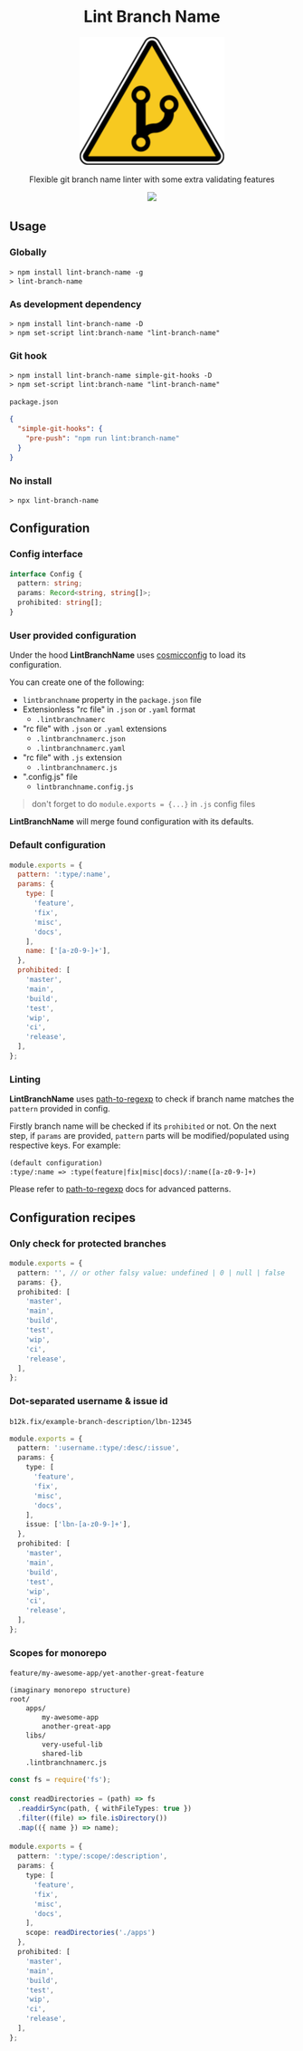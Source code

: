 <div align="center">
  <h1>Lint Branch Name</h1>
  <img src="./logo.png" alt="LintBranchName">
  <p>Flexible git branch name linter with some extra validating features</p>
  <a href="https://codeclimate.com/github/b12k/lint-branch-name/maintainability">
    <img src="https://api.codeclimate.com/v1/badges/1d40fe6ac6ac865a1ebe/maintainability">
  </a>
</div>

## Usage

### Globally
```shell
> npm install lint-branch-name -g
> lint-branch-name
```

### As development dependency
```shell
> npm install lint-branch-name -D
> npm set-script lint:branch-name "lint-branch-name"
```

### Git hook
```shell
> npm install lint-branch-name simple-git-hooks -D
> npm set-script lint:branch-name "lint-branch-name"
```
`package.json`
```json
{
  "simple-git-hooks": {
    "pre-push": "npm run lint:branch-name"
  }
}
```

### No install

```shell
> npx lint-branch-name
```


## Configuration

### Config interface

```typescript
interface Config {
  pattern: string;
  params: Record<string, string[]>;
  prohibited: string[];
}
```

### User provided configuration

Under the hood **LintBranchName** uses [cosmicconfig](https://www.npmjs.com/package/cosmiconfig) to load its configuration.

You can create one of the following:
- `lintbranchname` property in the `package.json` file
- Extensionless "rc file" in `.json` or `.yaml` format
  - `.lintbranchnamerc`
- "rc file" with `.json` or `.yaml` extensions
  - `.lintbranchnamerc.json`
  - `.lintbranchnamerc.yaml`
- "rc file" with `.js` extension
  - `.lintbranchnamerc.js`
- ".config.js" file
  - `lintbranchname.config.js`

> don't forget to do `module.exports = {...}` in `.js` config files

**LintBranchName** will merge found configuration with its defaults.

### Default configuration

```javascript
module.exports = {
  pattern: ':type/:name',
  params: {
    type: [
      'feature',
      'fix',
      'misc',
      'docs',
    ],
    name: ['[a-z0-9-]+'],
  },
  prohibited: [
    'master',
    'main',
    'build',
    'test',
    'wip',
    'ci',
    'release',
  ],
};
```

### Linting

**LintBranchName** uses [path-to-regexp](https://www.npmjs.com/package/path-to-regexp) to check if branch name
matches the `pattern` provided in config.

Firstly branch name will be checked if its `prohibited` or not. On the next step, if `params` are provided,
`pattern` parts will be modified/populated using respective keys. For example:
```
(default configuration)
:type/:name => :type(feature|fix|misc|docs)/:name([a-z0-9-]+)
```

Please refer to [path-to-regexp](https://www.npmjs.com/package/path-to-regexp) docs for advanced patterns.

## Configuration recipes

### Only check for protected branches

```typescript
module.exports = {
  pattern: '', // or other falsy value: undefined | 0 | null | false
  params: {},
  prohibited: [
    'master',
    'main',
    'build',
    'test',
    'wip',
    'ci',
    'release',
  ],
};
```

### Dot-separated username & issue id

`b12k.fix/example-branch-description/lbn-12345`

```typescript
module.exports = {
  pattern: ':username.:type/:desc/:issue',
  params: {
    type: [
      'feature',
      'fix',
      'misc',
      'docs',
    ],
    issue: ['lbn-[a-z0-9-]+'],
  },
  prohibited: [
    'master',
    'main',
    'build',
    'test',
    'wip',
    'ci',
    'release',
  ],
};
```

### Scopes for monorepo

`feature/my-awesome-app/yet-another-great-feature`

```
(imaginary monorepo structure)
root/
    apps/
        my-awesome-app
        another-great-app
    libs/
        very-useful-lib
        shared-lib
    .lintbranchnamerc.js
```

```typescript
const fs = require('fs');

const readDirectories = (path) => fs
  .readdirSync(path, { withFileTypes: true })
  .filter((file) => file.isDirectory())
  .map(({ name }) => name);

module.exports = {
  pattern: ':type/:scope/:description',
  params: {
    type: [
      'feature',
      'fix',
      'misc',
      'docs',
    ],
    scope: readDirectories('./apps')
  },
  prohibited: [
    'master',
    'main',
    'build',
    'test',
    'wip',
    'ci',
    'release',
  ],
};
```

